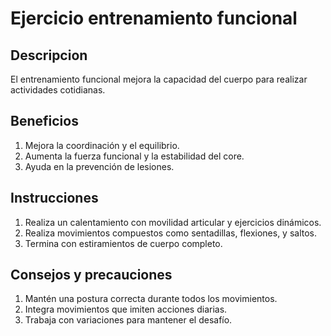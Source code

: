 # Ejercicio entrenamiento funcional

## Descripcion
El entrenamiento funcional mejora la capacidad del cuerpo para realizar actividades cotidianas.

## Beneficios
1. Mejora la coordinación y el equilibrio.
2. Aumenta la fuerza funcional y la estabilidad del core.
3. Ayuda en la prevención de lesiones.

## Instrucciones
1. Realiza un calentamiento con movilidad articular y ejercicios dinámicos.
2. Realiza movimientos compuestos como sentadillas, flexiones, y saltos.
3. Termina con estiramientos de cuerpo completo.

## Consejos y precauciones
1. Mantén una postura correcta durante todos los movimientos.
2. Integra movimientos que imiten acciones diarias.
3. Trabaja con variaciones para mantener el desafío.

